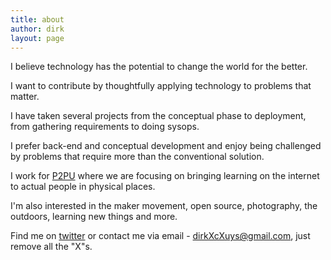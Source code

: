 ```yaml
---
title: about
author: dirk
layout: page
---
```


I believe technology has the potential to change the world for the better.

I want to contribute by thoughtfully applying technology to problems that matter.

I have taken several projects from the conceptual phase to deployment, from gathering requirements to doing sysops.

I prefer back-end and conceptual development and enjoy being challenged by problems that require more than the conventional solution.

I work for [P2PU](https://www.p2pu.org) where we are focusing on bringing learning on the internet to actual people in physical places.

I'm also interested in the maker movement, open source, photography, the outdoors, learning new things and more.

Find me on [twitter](https://twitter.com/riskycud) or contact me via email - dirkXcXuys@gmail.com, just remove all the "X"s.
